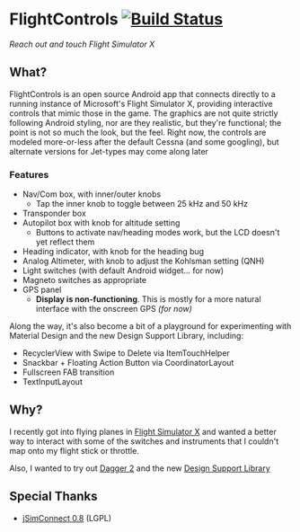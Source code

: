 FlightControls [![Build Status](http://img.shields.io/travis/dhleong/flight-controls.svg?style=flat)](https://travis-ci.org/dhleong/flight-controls)
==============

*Reach out and touch Flight Simulator X*

## What?

FlightControls is an open source Android app that connects 
directly to a running instance of Microsoft's Flight Simulator X, 
providing interactive controls that mimic those in the game. 
The graphics are not quite strictly following Android styling,
nor are they realistic, but they're functional; the point is not
so much the look, but the feel. Right now, the controls are modeled
more-or-less after the default Cessna (and some googling), but
alternate versions for Jet-types may come along later

### Features

- Nav/Com box, with inner/outer knobs
    - Tap the inner knob to toggle between 25 kHz and 50 kHz
- Transponder box
- Autopilot box with knob for altitude setting
    - Buttons to activate nav/heading modes work, but the LCD doesn't yet reflect them
- Heading indicator, with knob for the heading bug
- Analog Altimeter, with knob to adjust the Kohlsman setting (QNH)
- Light switches (with default Android widget... for now)
- Magneto switches as appropriate
- GPS panel
    - **Display is non-functioning**. This is mostly for a more 
    natural interface with the onscreen GPS *(for now)*

Along the way, it's also become a bit of a playground for experimenting
with Material Design and the new Design Support Library, including:

- RecyclerView with Swipe to Delete via ItemTouchHelper
- Snackbar + Floating Action Button via CoordinatorLayout
- Fullscreen FAB transition
- TextInputLayout

## Why?

I recently got into flying planes in 
[Flight Simulator X](http://store.steampowered.com/app/314160/)
and wanted a better way to interact with some of the switches and
instruments that I couldn't map onto my flight stick or throttle.

Also, I wanted to try out [Dagger 2](http://google.github.io/dagger/)
and the new [Design Support Library](http://android-developers.blogspot.com/2015/05/android-design-support-library.html)

## Special Thanks

- [jSimConnect 0.8](http://lc0277.gratisim.fr/jsimconnect.html) (LGPL)
